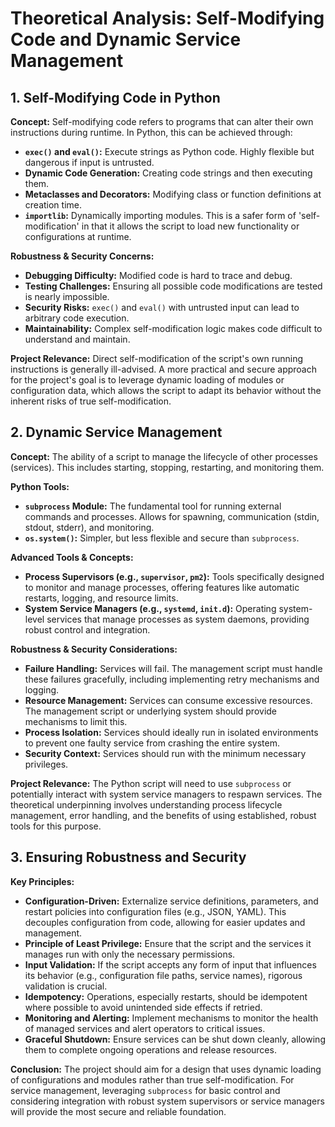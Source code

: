 # Theoretical Analysis: Self-Modifying Code and Dynamic Service Management

## 1. Self-Modifying Code in Python

**Concept:** Self-modifying code refers to programs that can alter their own instructions during runtime. In Python, this can be achieved through:

*   **`exec()` and `eval()`:** Execute strings as Python code. Highly flexible but dangerous if input is untrusted.
*   **Dynamic Code Generation:** Creating code strings and then executing them.
*   **Metaclasses and Decorators:** Modifying class or function definitions at creation time.
*   **`importlib`:** Dynamically importing modules. This is a safer form of 'self-modification' in that it allows the script to load new functionality or configurations at runtime.

**Robustness & Security Concerns:**

*   **Debugging Difficulty:** Modified code is hard to trace and debug.
*   **Testing Challenges:** Ensuring all possible code modifications are tested is nearly impossible.
*   **Security Risks:** `exec()` and `eval()` with untrusted input can lead to arbitrary code execution.
*   **Maintainability:** Complex self-modification logic makes code difficult to understand and maintain.

**Project Relevance:** Direct self-modification of the script's own running instructions is generally ill-advised. A more practical and secure approach for the project's goal is to leverage dynamic loading of modules or configuration data, which allows the script to adapt its behavior without the inherent risks of true self-modification.

## 2. Dynamic Service Management

**Concept:** The ability of a script to manage the lifecycle of other processes (services). This includes starting, stopping, restarting, and monitoring them.

**Python Tools:**

*   **`subprocess` Module:** The fundamental tool for running external commands and processes. Allows for spawning, communication (stdin, stdout, stderr), and monitoring.
*   **`os.system()`:** Simpler, but less flexible and secure than `subprocess`.

**Advanced Tools & Concepts:**

*   **Process Supervisors (e.g., `supervisor`, `pm2`):** Tools specifically designed to monitor and manage processes, offering features like automatic restarts, logging, and resource limits.
*   **System Service Managers (e.g., `systemd`, `init.d`):** Operating system-level services that manage processes as system daemons, providing robust control and integration.

**Robustness & Security Considerations:**

*   **Failure Handling:** Services will fail. The management script must handle these failures gracefully, including implementing retry mechanisms and logging.
*   **Resource Management:** Services can consume excessive resources. The management script or underlying system should provide mechanisms to limit this.
*   **Process Isolation:** Services should ideally run in isolated environments to prevent one faulty service from crashing the entire system.
*   **Security Context:** Services should run with the minimum necessary privileges.

**Project Relevance:** The Python script will need to use `subprocess` or potentially interact with system service managers to respawn services. The theoretical underpinning involves understanding process lifecycle management, error handling, and the benefits of using established, robust tools for this purpose.

## 3. Ensuring Robustness and Security

**Key Principles:**

*   **Configuration-Driven:** Externalize service definitions, parameters, and restart policies into configuration files (e.g., JSON, YAML). This decouples configuration from code, allowing for easier updates and management.
*   **Principle of Least Privilege:** Ensure that the script and the services it manages run with only the necessary permissions.
*   **Input Validation:** If the script accepts any form of input that influences its behavior (e.g., configuration file paths, service names), rigorous validation is crucial.
*   **Idempotency:** Operations, especially restarts, should be idempotent where possible to avoid unintended side effects if retried.
*   **Monitoring and Alerting:** Implement mechanisms to monitor the health of managed services and alert operators to critical issues.
*   **Graceful Shutdown:** Ensure services can be shut down cleanly, allowing them to complete ongoing operations and release resources.

**Conclusion:** The project should aim for a design that uses dynamic loading of configurations and modules rather than true self-modification. For service management, leveraging `subprocess` for basic control and considering integration with robust system supervisors or service managers will provide the most secure and reliable foundation.